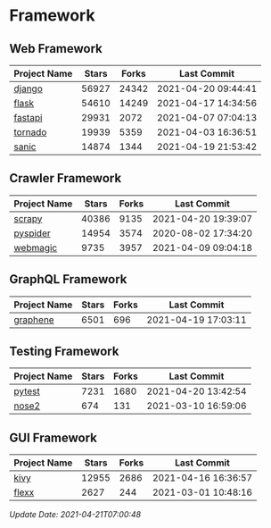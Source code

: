 # Framework

## Web Framework
| Project Name | Stars | Forks | Last Commit |
| ------------ | ----- | ----- | ----------- |
| [django](https://github.com/django/django) | 56927 | 24342 | 2021-04-20 09:44:41 |
| [flask](https://github.com/pallets/flask) | 54610 | 14249 | 2021-04-17 14:34:56 |
| [fastapi](https://github.com/tiangolo/fastapi) | 29931 | 2072 | 2021-04-07 07:04:13 |
| [tornado](https://github.com/tornadoweb/tornado) | 19939 | 5359 | 2021-04-03 16:36:51 |
| [sanic](https://github.com/sanic-org/sanic) | 14874 | 1344 | 2021-04-19 21:53:42 |

## Crawler Framework
| Project Name | Stars | Forks | Last Commit |
| ------------ | ----- | ----- | ----------- |
| [scrapy](https://github.com/scrapy/scrapy) | 40386 | 9135 | 2021-04-20 19:39:07 |
| [pyspider](https://github.com/binux/pyspider) | 14954 | 3574 | 2020-08-02 17:34:20 |
| [webmagic](https://github.com/code4craft/webmagic) | 9735 | 3957 | 2021-04-09 09:04:18 |

## GraphQL Framework
| Project Name | Stars | Forks | Last Commit |
| ------------ | ----- | ----- | ----------- |
| [graphene](https://github.com/graphql-python/graphene) | 6501 | 696 | 2021-04-19 17:03:11 |

## Testing Framework
| Project Name | Stars | Forks | Last Commit |
| ------------ | ----- | ----- | ----------- |
| [pytest](https://github.com/pytest-dev/pytest) | 7231 | 1680 | 2021-04-20 13:42:54 |
| [nose2](https://github.com/nose-devs/nose2) | 674 | 131 | 2021-03-10 16:59:06 |

## GUI Framework
| Project Name | Stars | Forks | Last Commit |
| ------------ | ----- | ----- | ----------- |
| [kivy](https://github.com/kivy/kivy) | 12955 | 2686 | 2021-04-16 16:36:57 |
| [flexx](https://github.com/flexxui/flexx) | 2627 | 244 | 2021-03-01 10:48:16 |

*Update Date: 2021-04-21T07:00:48*
